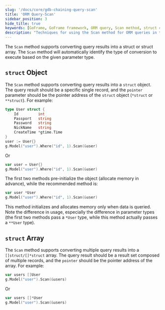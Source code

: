 ```yaml
---
slug: '/docs/core/gdb-chaining-query-scan'
title: 'ORM Query-Scan'
sidebar_position: 3
hide_title: true
keywords: [GoFrame, GoFrame framework, ORM query, Scan method, struct conversion, struct array, gdb, query result, struct object, Go framework]
description: "Techniques for using the Scan method for ORM queries in the GoFrame framework, mainly including how to convert query results to struct objects and struct arrays. Illustrated with example code demonstrating the usage of the Scan method, such as converting a single record to a struct object and multiple records to a struct array, helping users effectively handle database query results."
---
```


The `Scan` method supports converting query results into a struct or struct array. The `Scan` method will automatically identify the type of conversion to execute based on the given parameter type.

## `struct` Object

The `Scan` method supports converting query results into a `struct` object. The query result should be a specific single record, and the `pointer` parameter should be the pointer address of the `struct` object (`*struct` or `**struct`). For example:

```go
type User struct {
    Id         int
    Passport   string
    Password   string
    NickName   string
    CreateTime *gtime.Time
}
user := User{}
g.Model("user").Where("id", 1).Scan(&user)
```

Or

```go
var user = User{}
g.Model("user").Where("id", 1).Scan(&user)
```

The first two methods pre-initialize the object (allocate memory in advance), while the recommended method is:

```go
var user *User
g.Model("user").Where("id", 1).Scan(&user)
```

This method initializes and allocates memory only when data is queried. Note the difference in usage, especially the difference in parameter types (the first two methods pass a `*User` type, while this method actually passes a `**User` type).

## `struct` Array

The `Scan` method supports converting multiple query results into a `[]struct/[]*struct` array. The query result should be a result set composed of multiple records, and the `pointer` should be the pointer address of the array. For example:

```go
var users []User
g.Model("user").Scan(&users)
```

Or

```go
var users []*User
g.Model("user").Scan(&users)
```
